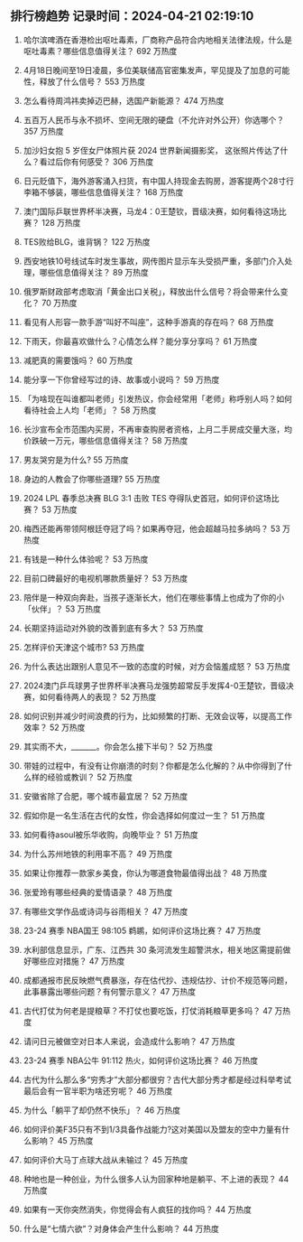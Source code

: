 
## 排行榜趋势 记录时间：2024-04-21 02:19:10
  
  1. 哈尔滨啤酒在香港检出呕吐毒素，厂商称产品符合内地相关法律法规，什么是呕吐毒素？哪些信息值得关注？ 692 万热度
    
  2. 4月18日晚间至19日凌晨，多位美联储高官密集发声，罕见提及了加息的可能性，释放了什么信号？ 553 万热度
    
  3. 怎么看待周鸿祎卖掉迈巴赫，选国产新能源？ 474 万热度
    
  4. 五百万人民币与永不损坏、空间无限的硬盘（不允许对外公开）你选哪个？ 357 万热度
    
  5. 加沙妇女抱 5 岁侄女尸体照片获 2024 世界新闻摄影奖， 这张照片传达了什么？看过后你有何感受？ 306 万热度
    
  6. 日元贬值下，海外游客涌入扫货，有中国人持现金去购房，游客提两个28寸行李箱不够装，哪些信息值得关注？ 168 万热度
    
  7. 澳门国际乒联世界杯半决赛，马龙4：0王楚钦，晋级决赛，如何看待这场比赛？ 128 万热度
    
  8. TES败给BLG，谁背锅？ 122 万热度
    
  9. 西安地铁10号线试车时发生事故，网传图片显示车头受损严重，多部门介入处理，哪些信息值得关注？ 89 万热度
    
  10. 俄罗斯财政部考虑取消「黄金出口关税」，释放出什么信号？将会带来什么变化？ 70 万热度
    
  11. 看见有人形容一款手游“叫好不叫座”，这种手游真的存在吗？ 68 万热度
    
  12. 下雨天，你最喜欢做什么？心情怎么样？能分享分享吗？ 61 万热度
    
  13. 减肥真的需要饿吗？ 60 万热度
    
  14. 能分享一下你曾经写过的诗、故事或小说吗？ 59 万热度
    
  15. 「为啥现在叫谁都叫老师」引发热议，你会经常用「老师」称呼别人吗？如何看待社会上人均「老师」？ 58 万热度
    
  16. 长沙宣布全市范围内买房，不再审查购房者资格，上月二手房成交量大涨，均价跌破一万元，哪些信息值得关注？ 58 万热度
    
  17. 男友哭穷是为什么? 55 万热度
    
  18. 身边的人教会了你哪些道理? 55 万热度
    
  19. 2024 LPL 春季总决赛 BLG 3:1 击败 TES 夺得队史首冠，如何评价这场比赛？ 53 万热度
    
  20. 梅西还能再带领阿根廷夺冠了吗？如果再夺冠，他会超越马拉多纳吗？ 53 万热度
    
  21. 有钱是一种什么体验呢？ 53 万热度
    
  22. 目前口碑最好的电视机哪款质量好？ 53 万热度
    
  23. 陪伴是一种双向奔赴，当孩子逐渐长大，他们在哪些事情上也成为了你的小「伙伴」？ 53 万热度
    
  24. 长期坚持运动对外貌的改善到底有多大？ 53 万热度
    
  25. 怎样评价天津这个城市? 53 万热度
    
  26. 为什么表达出跟别人意见不一致的态度的时候，对方会恼羞成怒？ 53 万热度
    
  27. 2024澳门乒乓球男子世界杯半决赛马龙强势超常反手发挥4-0王楚钦，晋级决赛，如何看待两人的表现？ 52 万热度
    
  28. 如何识别并减少时间浪费的行为，比如频繁的打断、无效会议等，以提高工作效率？ 52 万热度
    
  29. 其实雨不大，_______。你会怎么接下半句？ 52 万热度
    
  30. 带娃的过程中，有没有让你崩溃的时刻？你都是怎么化解的？从中你得到了什么样的经验或教训？ 52 万热度
    
  31. 安徽省除了合肥，哪个城市最宜居？ 52 万热度
    
  32. 假如你是一名生活在古代的女性，你会选择如何度过一生？ 51 万热度
    
  33. 如何看待asoul被乐华收购，向晚毕业？ 51 万热度
    
  34. 为什么苏州地铁的利用率不高？ 49 万热度
    
  35. 如果让你推荐一款家乡美食，你认为哪道食物最值得出战？ 48 万热度
    
  36. 张爱玲有哪些经典的爱情语录？ 48 万热度
    
  37. 有哪些文学作品或诗词与谷雨相关？ 47 万热度
    
  38. 23-24 赛季 NBA国王 98:105 鹈鹕，如何评价这场比赛？ 47 万热度
    
  39. 水利部信息显示，广东、江西共 30 条河流发生超警洪水，相关地区需提前做好哪些应对措施？ 47 万热度
    
  40. 成都通报市民反映燃气费暴涨，存在估代抄、违规估抄、计价不规范等问题，此事暴露出哪些问题？有何警示意义？ 47 万热度
    
  41. 古代打仗为何老是提粮草？不打仗也要吃饭，打仗消耗粮草更多吗？ 47 万热度
    
  42. 请问日元被做空对日本人来说，会造成什么影响？ 47 万热度
    
  43. 23-24 赛季 NBA公牛 91:112 热火，如何评价这场比赛？ 46 万热度
    
  44. 古代为什么那么多“穷秀才”大部分都很穷？古代大部分秀才都是经过科举考试最后会有一官半职为啥还穷呢？ 46 万热度
    
  45. 为什么「躺平了却仍然不快乐」？ 46 万热度
    
  46. 如何评价美F35只有不到1/3具备作战能力?这对美国以及盟友的空中力量有什么影响？ 45 万热度
    
  47. 如何评价大马丁点球大战从未输过？ 45 万热度
    
  48. 种地也是一种创业，为什么很多人认为回家种地是躺平、不上进的表现？ 44 万热度
    
  49. 如果有一天你突然消失，你觉得会有人疯狂的找你吗？ 44 万热度
    
  50. 什么是“七情六欲”？对身体会产生什么影响？ 44 万热度
    